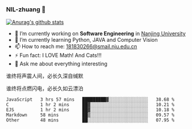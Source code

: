 ### NIL-zhuang 👋

<!--
**NIL-zhuang/NIL-zhuang** is a ✨ _special_ ✨ repository because its `README.md` (this file) appears on your GitHub profile.

Here are some ideas to get you started:

- 🔭 I’m currently working on ...
- 🌱 I’m currently learning ...
- 👯 I’m looking to collaborate on ...
- 🤔 I’m looking for help with ...
- 💬 Ask me about ...
- 📫 How to reach me: ...
- 😄 Pronouns: ...
- ⚡ Fun fact: ...
-->

[![Anurag's github stats](https://github-readme-stats.vercel.app/api?username=NIL-zhuang)](https://github.com/anuraghazra/github-readme-stats)

- 🔭 I’m currently working on **Software Engineering** in [Nanjing University](https://www.nju.edu.cn/)
- 🌱 I’m currently learning Python, JAVA and Computer Vision
- 📫 How to reach me: 181830266@smail.nju.edu.cn
- ⚡ Fun fact: I LOVE Math! And Cats!!!
- 💬 Ask me about everything interesting

谁终将声震人间，必长久深自缄默

谁终将点燃闪电，必长久如云漂泊

<!--START_SECTION:waka-->
```text
JavaScript   3 hrs 57 mins   █████████▓░░░░░░░░░░░░░░░   38.68 % 
C            1 hr 2 mins     ██▓░░░░░░░░░░░░░░░░░░░░░░   10.21 % 
EJS          1 hr 2 mins     ██▓░░░░░░░░░░░░░░░░░░░░░░   10.18 % 
Markdown     58 mins         ██▒░░░░░░░░░░░░░░░░░░░░░░   09.57 % 
Other        48 mins         ██░░░░░░░░░░░░░░░░░░░░░░░   07.95 % 
```
<!--END_SECTION:waka-->
